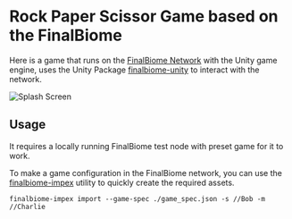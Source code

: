 # Rock Paper Scissor Game based on the FinalBiome

Here is a game that runs on the [FinalBiome Network](https://github.com/finalbiome/finalbiome-node) with the Unity game engine, uses the Unity Package [finalbiome-unity](https://github.com/finalbiome/finalbiome-unity) to interact with the network.

![Splash Screen](./docs/showcase.gif)

## Usage
It requires a locally running FinalBiome test node with preset game for it to work.

To make a game configuration in the FinalBiome network, you can use the [finalbiome-impex](https://github.com/finalbiome/finalbiome-impex) utility to quickly create the required assets.

```
finalbiome-impex import --game-spec ./game_spec.json -s //Bob -m //Charlie
```
